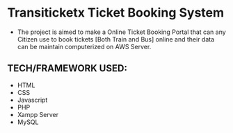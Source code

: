 # Transiticketx Ticket Booking System
* The project is aimed to make a Online Ticket Booking Portal that can any Citizen use to book tickets [Both Train and Bus] online and their data can be maintain computerized on AWS Server.

## TECH/FRAMEWORK USED:
* HTML
* CSS
* Javascript
* PHP
* Xampp Server
* MySQL


